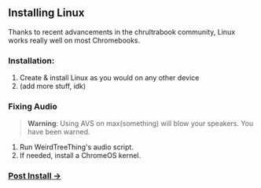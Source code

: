 ## Installing Linux
Thanks to recent advancements in the chrultrabook community, Linux works really well on most Chromebooks.

### Installation:
1. Create & install Linux as you would on any other device
2. (add more stuff, idk)


### Fixing Audio
>**Warning**: Using AVS on max(something) will blow your speakers. You have been warned. 

1. Run WeirdTreeThing's audio script.
2. If needed, install a ChromeOS kernel.

### [Post Install →](post-install.md) 
